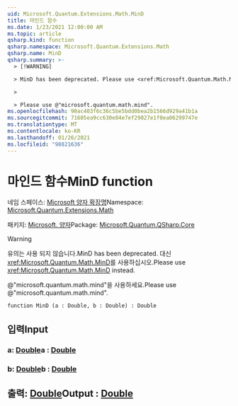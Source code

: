 ```yaml
---
uid: Microsoft.Quantum.Extensions.Math.MinD
title: 마인드 함수
ms.date: 1/23/2021 12:00:00 AM
ms.topic: article
qsharp.kind: function
qsharp.namespace: Microsoft.Quantum.Extensions.Math
qsharp.name: MinD
qsharp.summary: >-
  > [!WARNING]

  > MinD has been deprecated. Please use <xref:Microsoft.Quantum.Math.MinD> instead.

  >

  > Please use @"microsoft.quantum.math.mind".
ms.openlocfilehash: 90ac403f6c36c5be5bdd0bea2b1566d929a41b1a
ms.sourcegitcommit: 71605ea9cc630e84e7ef29027e1f0ea06299747e
ms.translationtype: MT
ms.contentlocale: ko-KR
ms.lasthandoff: 01/26/2021
ms.locfileid: "98821636"
---
```

# <a name="mind-function"></a><span data-ttu-id="1ce08-102">마인드 함수</span><span class="sxs-lookup"><span data-stu-id="1ce08-102">MinD function</span></span>

<span data-ttu-id="1ce08-103">네임 스페이스: [Microsoft 양자 확장명](xref:Microsoft.Quantum.Extensions.Math)</span><span class="sxs-lookup"><span data-stu-id="1ce08-103">Namespace: [Microsoft.Quantum.Extensions.Math](xref:Microsoft.Quantum.Extensions.Math)</span></span>

<span data-ttu-id="1ce08-104">패키지: [Microsoft. 양자](https://nuget.org/packages/Microsoft.Quantum.QSharp.Core)</span><span class="sxs-lookup"><span data-stu-id="1ce08-104">Package: [Microsoft.Quantum.QSharp.Core](https://nuget.org/packages/Microsoft.Quantum.QSharp.Core)</span></span>


> [!WARNING]
> <span data-ttu-id="1ce08-105">유의는 사용 되지 않습니다.</span><span class="sxs-lookup"><span data-stu-id="1ce08-105">MinD has been deprecated.</span></span> <span data-ttu-id="1ce08-106">대신 <xref:Microsoft.Quantum.Math.MinD>를 사용하십시오.</span><span class="sxs-lookup"><span data-stu-id="1ce08-106">Please use <xref:Microsoft.Quantum.Math.MinD> instead.</span></span>
>
> <span data-ttu-id="1ce08-107">@"microsoft.quantum.math.mind"을 사용하세요.</span><span class="sxs-lookup"><span data-stu-id="1ce08-107">Please use @"microsoft.quantum.math.mind".</span></span>



```qsharp
function MinD (a : Double, b : Double) : Double
```


## <a name="input"></a><span data-ttu-id="1ce08-108">입력</span><span class="sxs-lookup"><span data-stu-id="1ce08-108">Input</span></span>

### <a name="a--double"></a><span data-ttu-id="1ce08-109">a: [Double](xref:microsoft.quantum.lang-ref.double)</span><span class="sxs-lookup"><span data-stu-id="1ce08-109">a : [Double](xref:microsoft.quantum.lang-ref.double)</span></span>




### <a name="b--double"></a><span data-ttu-id="1ce08-110">b: [Double](xref:microsoft.quantum.lang-ref.double)</span><span class="sxs-lookup"><span data-stu-id="1ce08-110">b : [Double](xref:microsoft.quantum.lang-ref.double)</span></span>





## <a name="output--double"></a><span data-ttu-id="1ce08-111">출력: [Double](xref:microsoft.quantum.lang-ref.double)</span><span class="sxs-lookup"><span data-stu-id="1ce08-111">Output : [Double](xref:microsoft.quantum.lang-ref.double)</span></span>

